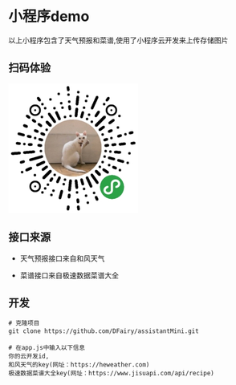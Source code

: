 # 小程序demo

以上小程序包含了天气预报和菜谱,使用了小程序云开发来上传存储图片

## 扫码体验
![图片](https://raw.githubusercontent.com/DFairy/assistantMini/master/img/code.jpg)


## 接口来源
* 天气预报接口来自和风天气

* 菜谱接口来自极速数据菜谱大全

## 开发
```
# 克隆项目
git clone https://github.com/DFairy/assistantMini.git

# 在app.js中输入以下信息
你的云开发id,
和风天气的key(网址：https://heweather.com)
极速数据菜谱大全key(网址：https://www.jisuapi.com/api/recipe)
```



